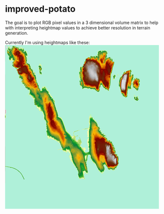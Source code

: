 # improved-potato
The goal is to plot RGB pixel values in a 3 dimensional volume matrix to help with interpreting heightmap values to achieve better resolution in terrain generation.

Currently I'm using heightmaps like these:
![alt tag](https://raw.githubusercontent.com/kenwi/improved-potato/master/h_color.png)
